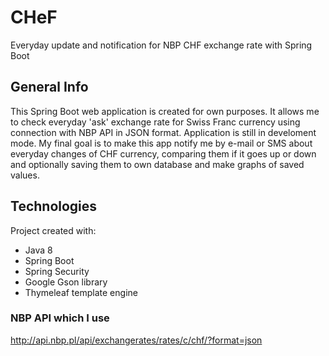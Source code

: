 # CHeF
Everyday update and notification for NBP CHF exchange rate with Spring Boot

## General Info
This Spring Boot web application is created for own purposes. It allows me to check
everyday 'ask' exchange rate for Swiss Franc currency using connection with NBP API in JSON format. Application is still in
develoment mode. My final goal is to make this app notify me by e-mail or SMS about everyday
changes of CHF currency, comparing them if it goes up or down and optionally saving them to
own database and make graphs of saved values.

## Technologies
Project created with:
* Java 8
* Spring Boot
* Spring Security
* Google Gson library
* Thymeleaf template engine

### NBP API which I use
http://api.nbp.pl/api/exchangerates/rates/c/chf/?format=json
